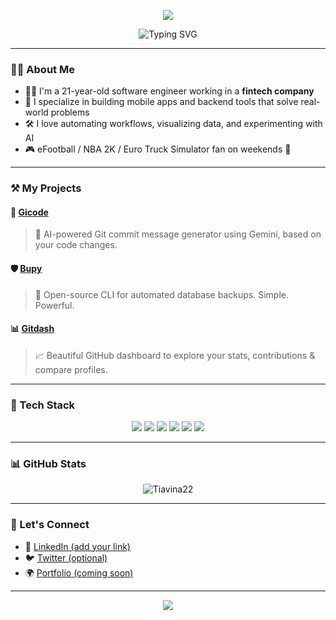 <p align="center">
  <img src="https://capsule-render.vercel.app/api?type=waving&color=0:423da,7100:008080&fontColor=dedede&height=160&section=header&text=Tongasoa👋&fontSize=30" />
</p>

<p align="center">
  <img src="https://readme-typing-svg.demolab.com?font=Fira+Code&weight=700&size=20&pause=1000&color=06B6D4&center=true&vCenter=true&random=false&width=600&lines=Software+Engineer+(21+y.o);Mobile+Developer;Fintech+Developer+🚀" alt="Typing SVG" />
</p>

---

### 👨‍💻 About Me

- 🧑‍💻 I'm a 21-year-old software engineer working in a **fintech company**
- 📱 I specialize in building mobile apps and backend tools that solve real-world problems
- 🛠️ I love automating workflows, visualizing data, and experimenting with AI
- 🎮 eFootball / NBA 2K / Euro Truck Simulator fan on weekends 🚚

---

### ⚒️ My Projects

#### 🚀 [Gicode](https://github.com/Tiavina22/gicode)
> 🧠 AI-powered Git commit message generator using Gemini, based on your code changes.

#### 🛡️ [Bupy](https://github.com/Tiavina22/bupy)
> 🔁 Open-source CLI for automated database backups. Simple. Powerful.

#### 📊 [Gitdash](https://github.com/Tiavina22/gitdash)
> 📈 Beautiful GitHub dashboard to explore your stats, contributions & compare profiles.

---

### 🧰 Tech Stack

<p align="center">
  <img src="https://img.shields.io/badge/Dart-0175C2?style=for-the-badge&logo=dart&logoColor=white" />
  <img src="https://img.shields.io/badge/TypeScript-007ACC?style=for-the-badge&logo=typescript&logoColor=white" />
  <img src="https://img.shields.io/badge/Flutter-02569B?style=for-the-badge&logo=flutter&logoColor=white" />
  <img src="https://img.shields.io/badge/React_Native-20232A?style=for-the-badge&logo=react&logoColor=61DAFB" />
  <img src="https://img.shields.io/badge/Node.js-339933?style=for-the-badge&logo=node.js&logoColor=white" />
  <img src="https://img.shields.io/badge/PostgreSQL-316192?style=for-the-badge&logo=postgresql&logoColor=white" />
</p>

---

### 📊 GitHub Stats

<p align="center">
  <img src="https://github-readme-stats.vercel.app/api/top-langs?username=Tiavina22&theme=transparent&show_icons=true&locale=en&layout=compact" alt="Tiavina22" />
</p>

---

### 🤝 Let's Connect

- 💼 [LinkedIn (add your link)](https://linkedin.com)
- 🐦 [Twitter (optional)](https://twitter.com)
- 🌍 [Portfolio (coming soon)](https://tiavina.dev)

---

<p align="center">
  <img src="https://readme-typing-svg.demolab.com?font=Fira+Code&weight=700&size=18&pause=1000&color=00D991&center=true&vCenter=true&random=false&width=600&lines=Thanks+for+visiting+my+profile+💚" />
</p>
